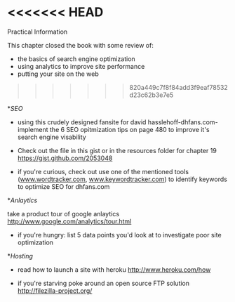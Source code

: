 
<<<<<<< HEAD
=======
Practical Information

This chapter closed the book with some review of:

* the basics of search engine optimization
* using analytics to improve site performance
* putting your site on the web
>>>>>>> 820a449c7f8f84add3f9eaf78532d23c62b3e7e5

**SEO*
* using this crudely designed fansite for david hasslehoff-dhfans.com- implement the 6 SEO opitmization tips on page 480 to improve it's search engine visability

* Check out the file in this gist or in the resources folder for chapter 19
<https://gist.github.com/2053048>

* if you're curious, check out use one of the mentioned tools (www.wordtracker.com, www.keywordtracker.com) to identify keywords to optimize SEO for dhfans.com

**Anlaytics*

take a product tour of google anlaytics
<http://www.google.com/analytics/tour.html>

* if you're hungry: list 5 data points you'd look at to investigate poor site optimization

**Hosting*
* read how to launch a site with heroku 
<http://www.heroku.com/how>

* if you're starving poke around an open source FTP solution
<http://filezilla-project.org/>